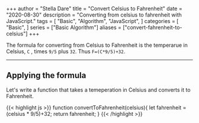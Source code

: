 +++
author = "Stella Dare"
title = "Convert Celsius to Fahrenheit"
date = "2020-08-30"
description = "Converting from celsius to fahrenheit with JavaScript."
tags = [
    "Basic",
    "Algorithm",
    "JavaScript",
]
categories = [
    "Basic",
]
series = ["Basic Algorithm"]
aliases = ["convert-fahrenheit-to-celsius"]
+++

The formula for converting from Celsius to Fahrenheit is the temperarue in Celsius, `C` , times `9/5` plus `32`. Thus `F=(C*9/5)+32`.
<!--more-->

---
## Applying the formula
Let's write a function that takes a temeperation in Celsius and converts it to Fahrenheit.

{{< highlight js >}}
function convertToFahrenheit(celsius){
    let fahrenheit = (celsius * 9/5)+32;
    return fahrenheit;
}
{{< /highlight >}}
